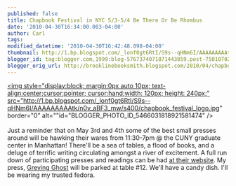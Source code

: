 ```yaml
---
published: false
title: Chapbook Festival in NYC 5/3-5/4 Be There Or Be Rhombus
date: '2010-04-30T16:34:00.003-04:00'
author: Carl
tags: 
modified_datetime: '2010-04-30T16:42:48.098-04:00'
thumbnail: http://1.bp.blogspot.com/_lonf0gt6RtI/S9s--qHNm6I/AAAAAAAAAtk/n0v_aBF3_mw/s72-c/chapbook_festival_logo.jpg
blogger_id: tag:blogger.com,1999:blog-5767374071871443859.post-750107022207291462
blogger_orig_url: http://brooklinebooksmith.blogspot.com/2010/04/chapbook-festival-in-nyc-53-54-be-there.html
---
```


<a href="http://1.bp.blogspot.com/_lonf0gt6RtI/S9s--qHNm6I/AAAAAAAAAtk/n0v_aBF3_mw/s1600/chapbook_festival_logo.jpg"><img style="display:block; margin:0px auto 10px; text-align:center;cursor:pointer; cursor:hand;width: 120px; height: 240px;" src="http://1.bp.blogspot.com/_lonf0gt6RtI/S9s--qHNm6I/AAAAAAAAAtk/n0v_aBF3_mw/s400/chapbook_festival_logo.jpg" border="0" alt=""id="BLOGGER_PHOTO_ID_5466031818921581474" /></a><br /><br />Just a reminder that on May 3rd and 4th some of the best small presses around will be hawking their wares from 11:30-7pm @ the CUNY graduate center in Manhattan! There'll be a sea of tables, a flood of books, and a deluge of terrific writing circulating amongst a river of excitement. A full run down of participating presses and readings can be had <a href="http://www.chapbookfestival.org/">at their website</a>. My press, <a href="http://www.greyingghost.com">Greying Ghost</a> will be parked at table #12. We'll have a candy dish. I'll be wearing my trusted fedora.